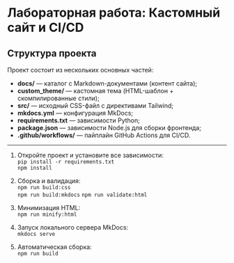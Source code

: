 # Лабораторная работа: Кастомный сайт и CI/CD


## Структура проекта

Проект состоит из нескольких основных частей:

- **docs/** — каталог с Markdown-документами (контент сайта);  
- **custom_theme/** — кастомная тема (HTML-шаблон + скомпилированные стили);  
- **src/** — исходный CSS-файл с директивами Tailwind;  
- **mkdocs.yml** — конфигурация MkDocs;  
- **requirements.txt** — зависимости Python;  
- **package.json** — зависимости Node.js для сборки фронтенда;  
- **.github/workflows/** — пайплайн GitHub Actions для CI/CD.  

---

1. Откройте проект и установите все зависимости:  
   `pip install -r requirements.txt`  
   `npm install`

2. Сборка и валидация:  
   `npm run build:css`  
   `npm run build:mkdocs`
   `npm run validate:html`

3. Минимизация HTML:  
   `npm run minify:html`

4. Запуск локального сервера MkDocs:  
   `mkdocs serve`

5. Автоматическая сборка:  
   `npm run build`
